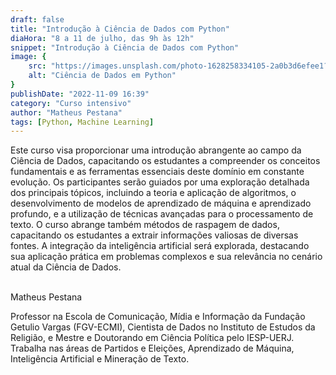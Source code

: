 ```yaml
---
draft: false
title: "Introdução à Ciência de Dados com Python"
diaHora: "8 a 11 de julho, das 9h às 12h"
snippet: "Introdução à Ciência de Dados com Python"
image: {
    src: "https://images.unsplash.com/photo-1628258334105-2a0b3d6efee1?&fit=crop&w=430&h=240",
    alt: "Ciência de Dados em Python"
}
publishDate: "2022-11-09 16:39"
category: "Curso intensivo"
author: "Matheus Pestana"
tags: [Python, Machine Learning]
---
```


Este curso visa proporcionar uma introdução abrangente ao campo da Ciência de Dados, capacitando os estudantes a compreender os conceitos fundamentais e as ferramentas essenciais deste domínio em constante evolução. Os participantes serão guiados por uma exploração detalhada dos principais tópicos, incluindo a teoria e aplicação de algoritmos, o desenvolvimento de modelos de aprendizado de máquina e aprendizado profundo, e a utilização de técnicas avançadas para o processamento de texto. O curso abrange também métodos de raspagem de dados, capacitando os estudantes a extrair informações valiosas de diversas fontes. A integração da inteligência artificial será explorada, destacando sua aplicação prática em problemas complexos e sua relevância no cenário atual da Ciência de Dados.

<br>
<span class="text-2xl font-bold text-primary">Matheus Pestana</span>

Professor na Escola de Comunicação, Mídia e Informação da Fundação Getulio Vargas (FGV-ECMI), Cientista de Dados no Instituto de Estudos da Religião, e Mestre e Doutorando em Ciência Política pelo IESP-UERJ. Trabalha nas áreas de Partidos e Eleições, Aprendizado de Máquina, Inteligência Artificial e Mineração de Texto.